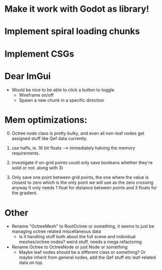 # Make it work with Godot as library!

# Implement spiral loading chunks

# Implement CSGs

# Dear ImGui
- Would be nice to be able to click a button to toggle
    - Wireframe on/off
    - Spawn a new chunk in a specific direction



# Mem optimizations:
0) Octree node class is pretty bulky, and even all non-leaf nodes get assigned stuff like Qef data currently.

1) use halfs, ie. 16 bit floats --> immediately halving the memory requirements.

2) investigate if on-grid points could only save booleans whether they're solid or not. along with 3)

3) Only save one point between grid points, the one where the value is closest to zero which is the only point we will use as the zero crossing anyway
It only needs 1 float for distance between points and 3 floats for the gradient.

# Other
- Rename "OctreeMesh" to RootOctree or something, it seems to just be managing octree related miscellaneous data
    - Is it handling stuff both about the full scene and individual meshes/octree nodes? weird stuff, needs a mega refactoring
- Rename Octree to OctreeNode or just Node or something
    - Maybe leaf nodes should be a different class or something? Or maybe inherit from general nodes, add the Qef stuff etc leaf-related data on top.